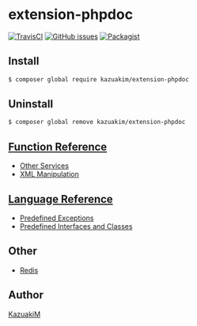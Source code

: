extension-phpdoc
===

[![TravisCI](https://travis-ci.org/KazuakiM/extension-phpdoc.svg?branch=master)](https://travis-ci.org/KazuakiM/extension-phpdoc)
[![GitHub issues](https://img.shields.io/github/issues/KazuakiM/extension-phpdoc.svg?style=flat-square)](https://github.com/KazuakiM/extension-phpdoc/issues)
[![Packagist](https://img.shields.io/packagist/dt/kazuakim/extension-phpdoc.svg?style=flat-square)](https://packagist.org/packages/kazuakim/extension-phpdoc)

## Install

```bash
$ composer global require kazuakim/extension-phpdoc
```

## Uninstall

```bash
$ composer global remove kazuakim/extension-phpdoc
```

## [Function Reference](http://php.net/manual/en/funcref.php)

* [Other Services](http://php.net/manual/en/refs.remote.other.php)
* [XML Manipulation](http://php.net/manual/en/refs.xml.php)

## [Language Reference](http://php.net/manual/en/langref.php)

* [Predefined Exceptions](http://php.net/manual/en/reserved.exceptions.php)
* [Predefined Interfaces and Classes](http://php.net/manual/en/reserved.interfaces.php)

## Other

* [Redis](https://github.com/phpredis/phpredis)

## Author

[KazuakiM](https://github.com/KazuakiM/)

